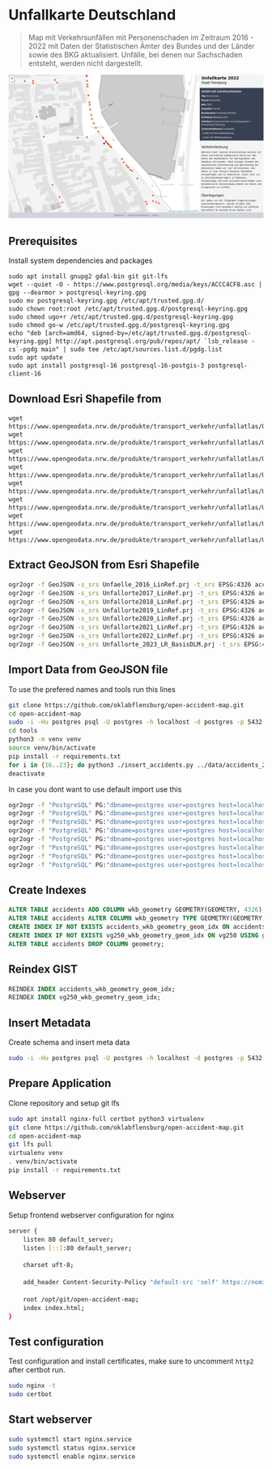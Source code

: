 # Unfallkarte Deutschland

> Map mit Verkehrsunfällen mit Personenschaden im Zeitraum 2016 - 2022 mit Daten der Statistischen Ämter des Bundes und der Länder sowie des BKG aktualisiert. Unfälle, bei denen nur Sachschaden entsteht, werden nicht dargestellt.

![Screenshot Unfallkarte](https://raw.githubusercontent.com/oklabflensburg/open-accident-map/main/screenshot_unfallkarte.jpg)


## Prerequisites

Install system dependencies and packages

```
sudo apt install gnupg2 gdal-bin git git-lfs
wget --quiet -O - https://www.postgresql.org/media/keys/ACCC4CF8.asc | gpg --dearmor > postgresql-keyring.gpg
sudo mv postgresql-keyring.gpg /etc/apt/trusted.gpg.d/
sudo chown root:root /etc/apt/trusted.gpg.d/postgresql-keyring.gpg
sudo chmod ugo+r /etc/apt/trusted.gpg.d/postgresql-keyring.gpg
sudo chmod go-w /etc/apt/trusted.gpg.d/postgresql-keyring.gpg
echo "deb [arch=amd64, signed-by=/etc/apt/trusted.gpg.d/postgresql-keyring.gpg] http://apt.postgresql.org/pub/repos/apt/ `lsb_release -cs`-pgdg main" | sudo tee /etc/apt/sources.list.d/pgdg.list
sudo apt update
sudo apt install postgresql-16 postgresql-16-postgis-3 postgresql-client-16

```


## Download Esri Shapefile from

```
wget https://www.opengeodata.nrw.de/produkte/transport_verkehr/unfallatlas/Unfallorte2016_EPSG25832_Shape.zip
wget https://www.opengeodata.nrw.de/produkte/transport_verkehr/unfallatlas/Unfallorte2017_EPSG25832_Shape.zip
wget https://www.opengeodata.nrw.de/produkte/transport_verkehr/unfallatlas/Unfallorte2018_EPSG25832_Shape.zip
wget https://www.opengeodata.nrw.de/produkte/transport_verkehr/unfallatlas/Unfallorte2019_EPSG25832_Shape.zip
wget https://www.opengeodata.nrw.de/produkte/transport_verkehr/unfallatlas/Unfallorte2020_EPSG25832_Shape.zip
wget https://www.opengeodata.nrw.de/produkte/transport_verkehr/unfallatlas/Unfallorte2021_EPSG25832_Shape.zip
wget https://www.opengeodata.nrw.de/produkte/transport_verkehr/unfallatlas/Unfallorte2022_EPSG25832_Shape.zip
wget https://www.opengeodata.nrw.de/produkte/transport_verkehr/unfallatlas/Unfallorte2023_EPSG25832_Shape.zip
```


## Extract GeoJSON from Esri Shapefile

```sh
ogr2ogr -f GeoJSON -s_srs Unfaelle_2016_LinRef.prj -t_srs EPSG:4326 accidents_2016.geojson Unfaelle_2016_LinRef.shp
ogr2ogr -f GeoJSON -s_srs Unfallorte2017_LinRef.prj -t_srs EPSG:4326 accidents_2017.geojson Unfallorte2017_LinRef.shp
ogr2ogr -f GeoJSON -s_srs Unfallorte2018_LinRef.prj -t_srs EPSG:4326 accidents_2018.geojson Unfallorte2018_LinRef.shp
ogr2ogr -f GeoJSON -s_srs Unfallorte2019_LinRef.prj -t_srs EPSG:4326 accidents_2019.geojson Unfallorte2019_LinRef.shp
ogr2ogr -f GeoJSON -s_srs Unfallorte2020_LinRef.prj -t_srs EPSG:4326 accidents_2020.geojson Unfallorte2020_LinRef.shp
ogr2ogr -f GeoJSON -s_srs Unfallorte2021_LinRef.prj -t_srs EPSG:4326 accidents_2021.geojson Unfallorte2021_LinRef.shp
ogr2ogr -f GeoJSON -s_srs Unfallorte2022_LinRef.prj -t_srs EPSG:4326 accidents_2022.geojson Unfallorte2022_LinRef.shp
ogr2ogr -f GeoJSON -s_srs Unfallorte_2023_LR_BasisDLM.prj -t_srs EPSG:4326 accidents_2023.geojson Unfallorte_2023_LR_BasisDLM.shp
```


## Import Data from GeoJSON file

To use the prefered names and tools run this lines

```sh
git clone https://github.com/oklabflensburg/open-accident-map.git
cd open-accident-map
sudo -i -Hu postgres psql -U postgres -h localhost -d postgres -p 5432 < data/unfallorte_deutschland_schema.sql
cd tools
python3 -m venv venv
source venv/bin/activate
pip install -r requirements.txt
for i in {16..23}; do python3 ./insert_accidents.py ../data/accidents_20$i.geojson; done
deactivate
```

In case you dont want to use default import use this

```sh
ogr2ogr -f "PostgreSQL" PG:"dbname=postgres user=postgres host=localhost port=5432 password=postgres" "data/vg250.geojson" -nln vg250
ogr2ogr -f "PostgreSQL" PG:"dbname=postgres user=postgres host=localhost port=5432 password=postgres" "data/accidents_2016.geojson" -nln accidents -append
ogr2ogr -f "PostgreSQL" PG:"dbname=postgres user=postgres host=localhost port=5432 password=postgres" "data/accidents_2017.geojson" -nln accidents -append
ogr2ogr -f "PostgreSQL" PG:"dbname=postgres user=postgres host=localhost port=5432 password=postgres" "data/accidents_2018.geojson" -nln accidents -append
ogr2ogr -f "PostgreSQL" PG:"dbname=postgres user=postgres host=localhost port=5432 password=postgres" "data/accidents_2019.geojson" -nln accidents -append
ogr2ogr -f "PostgreSQL" PG:"dbname=postgres user=postgres host=localhost port=5432 password=postgres" "data/accidents_2020.geojson" -nln accidents -append
ogr2ogr -f "PostgreSQL" PG:"dbname=postgres user=postgres host=localhost port=5432 password=postgres" "data/accidents_2021.geojson" -nln accidents -append
ogr2ogr -f "PostgreSQL" PG:"dbname=postgres user=postgres host=localhost port=5432 password=postgres" "data/accidents_2022.geojson" -nln accidents -append
```


## Create Indexes

```sql
ALTER TABLE accidents ADD COLUMN wkb_geometry GEOMETRY(GEOMETRY, 4326);
ALTER TABLE accidents ALTER COLUMN wkb_geometry TYPE GEOMETRY(GEOMETRY, 4326) USING ST_GeomFromGeoJSON(geometry);
CREATE INDEX IF NOT EXISTS accidents_wkb_geometry_geom_idx ON accidents USING gist (wkb_geometry);
CREATE INDEX IF NOT EXISTS vg250_wkb_geometry_geom_idx ON vg250 USING gist (wkb_geometry);
ALTER TABLE accidents DROP COLUMN geometry;
```


## Reindex GIST

```sql
REINDEX INDEX accidents_wkb_geometry_geom_idx;
REINDEX INDEX vg250_wkb_geometry_geom_idx;
```


## Insert Metadata

Create schema and insert meta data

```sh
sudo -i -Hu postgres psql -U postgres -h localhost -d postgres -p 5432 < data/unfallorte_deutschland_schema.sql
```


## Prepare Application

Clone repository and setup git lfs

```sh
sudo apt install nginx-full certbot python3 virtualenv
git clone https://github.com/oklabflensburg/open-accident-map.git
cd open-accident-map
git lfs pull
virtualenv venv
. venv/bin/activate
pip install -r requirements.txt
```


## Webserver

Setup frontend webserver configuration for nginx

```sh
server {
    listen 80 default_server;
    listen [::]:80 default_server;

    charset uft-8;

    add_header Content-Security-Policy "default-src 'self' https://nominatim.openstreetmap.org; script-src 'self' https://unpkg.com; img-src 'self' data: https://unpkg.com https://tile.openstreetmap.org; style-src 'self' 'unsafe-inline' https://unpkg.com; font-src 'self'; worker-src 'none'; object-src 'none'";

    root /opt/git/open-accident-map;
    index index.html;
}
```


## Test configuration

Test configuration and install certificates, make sure to uncomment `http2` after certbot run.

```sh
sudo nginx -t
sudo certbot
```


## Start webserver

```sh
sudo systemctl start nginx.service
sudo systemctl status nginx.service
sudo systemctl enable nginx.service
```
